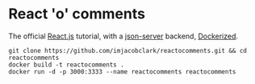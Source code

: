 # React 'o' comments
The official [React.js](https://facebook.github.io/react/docs/tutorial.html) tutorial, with a [json-server](https://github.com/typicode/json-server) backend, [Dockerized](http://docker.com).

```shell
git clone https://github.com/imjacobclark/reactocomments.git && cd reactocomments
docker build -t reactocomments . 
docker run -d -p 3000:3333 --name reactocomments reactocomments
```
